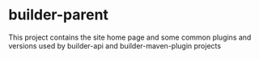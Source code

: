 # builder-parent

This project contains the site home page and some common plugins and versions used by builder-api and builder-maven-plugin projects
